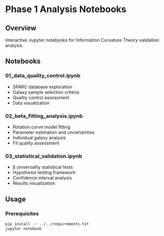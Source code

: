 # Phase 1 Analysis Notebooks

## Overview
Interactive Jupyter notebooks for Information Curvature Theory validation analysis.

## Notebooks

### 01_data_quality_control.ipynb
- SPARC database exploration
- Galaxy sample selection criteria
- Quality control assessment
- Data visualization

### 02_beta_fitting_analysis.ipynb  
- Rotation curve model fitting
- Parameter estimation and uncertainties
- Individual galaxy analysis
- Fit quality assessment

### 03_statistical_validation.ipynb
- β universality statistical tests
- Hypothesis testing framework
- Confidence interval analysis
- Results visualization

## Usage

### Prerequisites
```bash
pip install -r ../../requirements.txt
jupyter notebook
